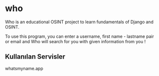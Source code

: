 # who
Who is an educational OSINT project to learn fundamentals of Django and OSINT.

To use this program, you can enter a username, first name - lastname pair or email and Who will search for you with given information from you !

## Kullanılan Servisler

whatsmyname.app
